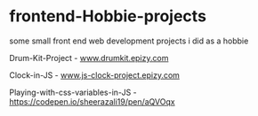# frontend-Hobbie-projects
some small front end web development projects i did as a hobbie

Drum-Kit-Project -  www.drumkit.epizy.com

Clock-in-JS - www.js-clock-project.epizy.com

Playing-with-css-variables-in-JS - https://codepen.io/sheerazali19/pen/aQVOqx
